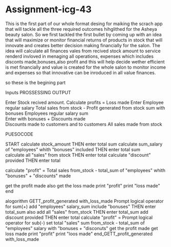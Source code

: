 # Assignment-icg-43
This is the first part of our whole  format desing for maiking the scrach app that will tackle all the
three required outcomes hihglithed for the Asheya beauty salon. So we first tackled the first bullet 
by coming up with an idea that will maximize or monitor financial returns of products in stock that will 
innovate and creates better decision making financially for the salon. The idea will calculate all 
finances vales from recived stock amount to service renderd invloved in menaging all operations, expenses which 
includes disconts made,bonuses,also profit and this will help decide 
wether efficient is met financially and value is created for the whole salon to monitor income and expenses so that
innovative can be inroduced in all value finances.  


so these is the begining part 

Inputs
                                                    PROSSESSING                                  OUTPUT 

Enter 
Stock recived amount.                              Calculate profits =                            Loss made 
Enter Employee regular salary                      Total sales from stock -                       Profit generated from stock 
sum  with bonuses                                  Employees regular salary sum  
Enter                                              with bonuses + Discounts made  
Discounts made to customers and                    to customers 
All sales made from stock   
 


PUESOCODE 

 START
calculate stock_amount
THEN enter total sum 
calculate sum_salary of "employees"
whith "bonuses" included
THEN enter total sum    
calculate all "sales" 
from stock
THEN  enter total
calculate "discount" provided
THEN  enter total

calculate "profit" =
Total sales from_stock -
total_sum of "employees"
whith "bonuses" + "discounts"
made 

get the profit made also
get the loss made
print "profit"
print "loss made" 
 end 



alogorithm 
GETT_profit_generated with_loss_made 
    Prompt logical operator for sum(+)
      add "employees" salary_sum include "bonuses"
         THEN enter total_sum 
             also add all "sales" from_stock
                THEN enter total_sum 
                    add discount provided 
                       THEN enter total 
                     calculate "profit" =
                     Prompt logical operator for sub(-)
                       set total "sales" sum from_stock -
                  total_sum of "employees" salary with 
              "bonuses + "disconuts"
          get the profit made 
       get loss made 
   print "profit"
 print "loos made"
end_GETT_profit_generated with_loss_made   
                 
              
   
   
       

















